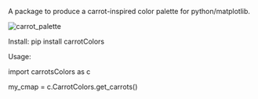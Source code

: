A package to produce a carrot-inspired color palette for python/matplotlib.

![carrot_palette](https://user-images.githubusercontent.com/30849698/134641770-4384a5bb-46f3-41e0-b38b-02f166552fd6.jpg)

Install:
pip install carrotColors

Usage:

import carrotsColors as c

my_cmap = c.CarrotColors.get_carrots()
